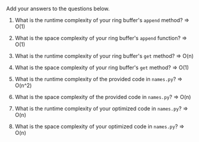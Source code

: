 Add your answers to the questions below.

1. What is the runtime complexity of your ring buffer's `append` method?
   => O(1)

2. What is the space complexity of your ring buffer's `append` function?
   => O(1)

3. What is the runtime complexity of your ring buffer's `get` method?
   => O(n)

4. What is the space complexity of your ring buffer's `get` method?
   => O(1)

5. What is the runtime complexity of the provided code in `names.py`?
   => O(n^2)

6. What is the space complexity of the provided code in `names.py`?
   => O(n)

7. What is the runtime complexity of your optimized code in `names.py`?
   => O(n)

8. What is the space complexity of your optimized code in `names.py`?
   => O(n)
